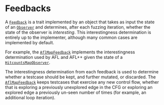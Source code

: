 # Feedbacks

A [`Feedback`](https://docs.rs/libafl/latest/libafl/feedbacks/trait.Feedback.html) is a
trait implemented by an object that takes as input the state of an 
[`Observer`](https://docs.rs/libafl/latest/libafl/observers/trait.Observer.html) and
determines, after each fuzzing iteration, whether the state of the observer is
*interesting*. This interestingness determination is entirely up to the implementer,
although many common cases are implemented by default.

For example, the
[`AflMapFeedback`](https://docs.rs/libafl/latest/libafl/feedbacks/map/type.AflMapFeedback.html)
implements the interestingness determination used by AFL and AFL++ given the state of a
[`HitcountsMapObserver`](https://docs.rs/libafl/latest/libafl/observers/map/hitcount_map/struct.HitcountsMapObserver.html).

The interestingness determination from each feedback is used to determine whether a
testcase should be kept, and further mutated, or discarded. The 
[`AflMapFeedback`](https://docs.rs/libafl/latest/libafl/feedbacks/map/type.AflMapFeedback.html)
keeps testcases that exercise any new control flow, whether that is exploring a
previously unexplored edge in the CFG or exploring an explored edge a previously un-seen
number of times (for example, an additional loop iteration).